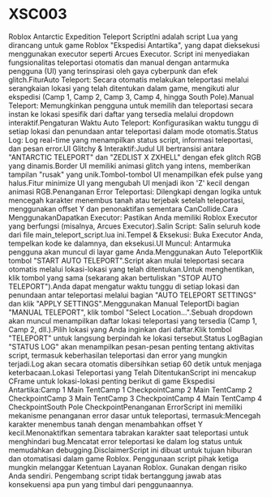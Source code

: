 # XSC003
Roblox Antarctic Expedition Teleport ScriptIni adalah script Lua yang dirancang untuk game Roblox "Ekspedisi Antartika", yang dapat dieksekusi menggunakan executor seperti Arcues Executor. Script ini menyediakan fungsionalitas teleportasi otomatis dan manual dengan antarmuka pengguna (UI) yang terinspirasi oleh gaya cyberpunk dan efek glitch.FiturAuto Teleport: Secara otomatis melakukan teleportasi melalui serangkaian lokasi yang telah ditentukan dalam game, mengikuti alur ekspedisi (Camp 1, Camp 2, Camp 3, Camp 4, hingga South Pole).Manual Teleport: Memungkinkan pengguna untuk memilih dan teleportasi secara instan ke lokasi spesifik dari daftar yang tersedia melalui dropdown interaktif.Pengaturan Waktu Auto Teleport: Konfigurasikan waktu tunggu di setiap lokasi dan penundaan antar teleportasi dalam mode otomatis.Status Log: Log real-time yang menampilkan status script, informasi teleportasi, dan pesan error.UI Glitchy & Interaktif:Judul UI bertransisi antara "ANTARCTIC TELEPORT" dan "ZEDLIST X ZXHELL" dengan efek glitch RGB yang dinamis.Border UI memiliki animasi glitch yang intens, memberikan tampilan "rusak" yang unik.Tombol-tombol UI menampilkan efek pulse yang halus.Fitur minimize UI yang mengubah UI menjadi ikon 'Z' kecil dengan animasi RGB.Penanganan Error Teleportasi: Dilengkapi dengan logika untuk mencegah karakter menembus tanah atau terjebak setelah teleportasi, menggunakan offset Y dan penonaktifan sementara CanCollide.Cara MenggunakanDapatkan Executor: Pastikan Anda memiliki Roblox Executor yang berfungsi (misalnya, Arcues Executor).Salin Script: Salin seluruh kode dari file main_teleport_script.lua ini.Tempel & Eksekusi: Buka Executor Anda, tempelkan kode ke dalamnya, dan eksekusi.UI Muncul: Antarmuka pengguna akan muncul di layar game Anda.Menggunakan Auto TeleportKlik tombol "START AUTO TELEPORT".Script akan mulai teleportasi secara otomatis melalui lokasi-lokasi yang telah ditentukan.Untuk menghentikan, klik tombol yang sama (sekarang akan bertuliskan "STOP AUTO TELEPORT").Anda dapat mengatur waktu tunggu di setiap lokasi dan penundaan antar teleportasi melalui bagian "AUTO TELEPORT SETTINGS" dan klik "APPLY SETTINGS".Menggunakan Manual TeleportDi bagian "MANUAL TELEPORT", klik tombol "Select Location...".Sebuah dropdown akan muncul menampilkan daftar lokasi teleportasi yang tersedia (Camp 1, Camp 2, dll.).Pilih lokasi yang Anda inginkan dari daftar.Klik tombol "TELEPORT" untuk langsung berpindah ke lokasi tersebut.Status LogBagian "STATUS LOG" akan menampilkan pesan-pesan penting tentang aktivitas script, termasuk keberhasilan teleportasi dan error yang mungkin terjadi.Log akan secara otomatis dibersihkan setiap 60 detik untuk menjaga keterbacaan.Lokasi Teleportasi yang Telah DitentukanScript ini mencakup CFrame untuk lokasi-lokasi penting berikut di game Ekspedisi Antartika:Camp 1 Main TentCamp 1 CheckpointCamp 2 Main TentCamp 2 CheckpointCamp 3 Main TentCamp 3 CheckpointCamp 4 Main TentCamp 4 CheckpointSouth Pole CheckpointPenanganan ErrorScript ini memiliki mekanisme penanganan error dasar untuk teleportasi, termasuk:Mencegah karakter menembus tanah dengan menambahkan offset Y kecil.Menonaktifkan sementara tabrakan karakter saat teleportasi untuk menghindari bug.Mencatat error teleportasi ke dalam log status untuk memudahkan debugging.DisclaimerScript ini dibuat untuk tujuan hiburan dan otomatisasi dalam game Roblox. Penggunaan script pihak ketiga mungkin melanggar Ketentuan Layanan Roblox. Gunakan dengan risiko Anda sendiri. Pengembang script tidak bertanggung jawab atas konsekuensi apa pun yang timbul dari penggunaannya.
